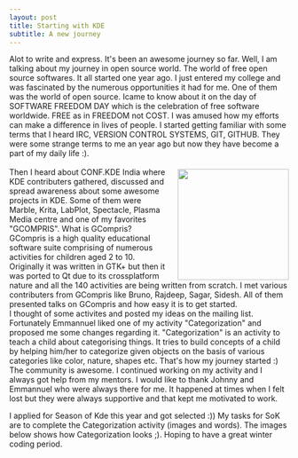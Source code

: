 ```yaml
---
layout: post
title: Starting with KDE
subtitle: A new journey
---
```


Alot to write and express. It's been an awesome journey so far. Well, I am talking about my journey in open source world. The world of free open source softwares. 
It all started one year ago. I just entered my college and was fascinated by the numerous opportunities it had for me. One of them was the world of open source. 
Icame to know about it on the day of SOFTWARE FREEDOM DAY which is the celebration of free software worldwide. FREE as in FREEDOM not COST. I was amused
how my efforts can make a difference in lives of people. I started getting familiar with some terms that I heard IRC, VERSION CONTROL SYSTEMS, GIT, GITHUB.
They were some strange terms to me an year ago but now they have become a part of my daily life :).  
<img src="gcompris.jpg" alt="" title="" style="height:200px; width:200px; float:right; padding-left:20px; padding-top:20px;"/>                            
Then I heard about CONF.KDE India where KDE contributers gathered, discussed and spread awareness about some awesome projects in KDE. Some of them were Marble, 
Krita, LabPlot, Spectacle, Plasma Media centre and one of my favorites "GCOMPRIS". What is GCompris? GCompris is a high quality educational software suite comprising 
of numerous activities for children aged 2 to 10. Originally it was written in GTK+ but then it was ported to Qt due to its crossplatform nature and all the 
140 activities are being written from scratch. I met various contributers from GCompris like Bruno, Rajdeep, Sagar, Sidesh. All of them presented talks on GCompris 
and how easy it is to get started.  
I thought of some activites and posted my ideas on the mailing list. Fortunately Emmannuel liked one of my activity "Categorization" and proposed me some changes regarding it. 
"Categorization" is an activity to teach a child about categorising things. It tries to build concepts of a child by helping him/her to categorize given objects on the basis of 
various categories like color, nature, shapes etc. That's how my journey started :) The community is awesome. I continued working on my activity and I always got help from my mentors.
I would like to thank Johnny and Emmannuel who were always there for me. It happened at times when I felt lost but they were always supportive and that kept me motivated to work. 

I applied for Season of Kde this year and got selected :)) My tasks for SoK are to complete the Categorization activity (images and words). The images below shows how Categorization looks ;).
Hoping to have a great winter coding period.  
